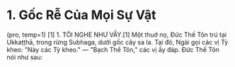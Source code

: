 # 1. Gốc Rễ Của Mọi Sự Vật

(pro, temp=1)
[1] 1. TÔI NGHE NHƯ VẦY.[1] Một thuở nọ,
Đức Thế Tôn trú tại Ukkaṭṭhā, trong rừng Subhaga,
dưới gốc cây sa la. Tại đó, Ngài gọi các vị Tỳ kheo:
"Này các Tỳ kheo." — "Bạch Thế Tôn," các vị ấy đáp. Đức Thế
Tôn nói như sau:

